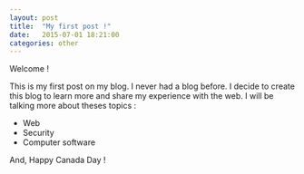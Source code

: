 ```yaml
---
layout: post
title:  "My first post !"
date:   2015-07-01 18:21:00
categories: other
---
```

Welcome !

This is my first post on my blog. I never had a blog before. I decide to create this blog to learn more and share my experience with the web.
I will be talking more about theses topics :

- Web
- Security
- Computer software


And, Happy Canada Day !
